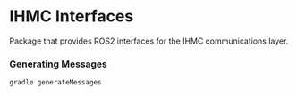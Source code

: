 # IHMC Interfaces

Package that provides ROS2 interfaces for the IHMC communications layer.

### Generating Messages
`gradle generateMessages`